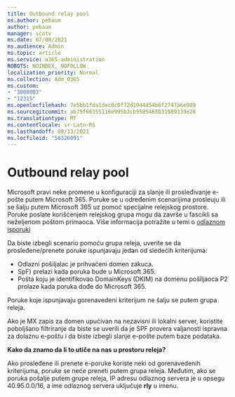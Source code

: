 ```yaml
---
title: Outbound relay pool
ms.author: pebaum
author: pebaum
manager: scotv
ms.date: 07/08/2021
ms.audience: Admin
ms.topic: article
ms.service: o365-administration
ROBOTS: NOINDEX, NOFOLLOW
localization_priority: Normal
ms.collection: Adm_O365
ms.custom:
- "3000003"
- "12315"
ms.openlocfilehash: 7e5bb1fda1dec0c0f72d1944d54b6f2747a6e909
ms.sourcegitcommit: ab75f66355116e995b3cb5505465b31989339e28
ms.translationtype: MT
ms.contentlocale: sr-Latn-RS
ms.lasthandoff: 08/13/2021
ms.locfileid: "58326091"
---
```

# <a name="outbound-relay-pool"></a>Outbound relay pool

Microsoft pravi neke promene u konfiguraciji za slanje ili prosleđivanje e-pošte putem Microsoft 365. Poruke se u određenim scenarijima prosleuju ili se šalju putem Microsoft 365 uz pomoć specijalne relejskog prostore. Poruke poslate korišćenjem relejskog grupa mogu da završe u fascikli sa neželjenom poštom primaoca. Više informacija potražite u temi o [odlaznom isporuki](https://docs.microsoft.com/microsoft-365/security/office-365-security/high-risk-delivery-pool-for-outbound-messages#relay-pool)

Da biste izbegli scenario pomoću grupa releja, uverite se da prosleđene/prenete poruke ispunjavaju jedan od sledećih kriterijuma:

- Odlazni pošiljalac je prihvaćeni domen zakuca.
- SpF) prelazi kada poruka bude u Microsoft 365.
- Pošta koju je identifikovao DomainKeys (DKIM) na domenu pošiljaoca P2 prolaze kada poruka dođe do Microsoft 365.
 
Poruke koje ispunjavaju gorenavedeni kriterijum ne šalju se putem grupa releja.

Ako je MX zapis za domen upućivan na nezavisni ili lokalni server, koristite poboljšano filtriranje da biste se uverili da je SPF provera valjanosti ispravna za dolaznu e-poštu i da biste izbegli slanje e-pošte putem baze podataka.

**Kako da znamo da li to utiče na nas u prostoru releja?**

Ako prosleđene ili prenete e-poruke koriste neki od gorenavedenih kriterijuma, poruke se neće preneti putem grupa releja. Međutim, ako se poruka pošalje putem grupe releja, IP adresu odlaznog servera je u opsegu 40.95.0.0/16, a ime odlaznog servera uključuje **rly** u imenu.

